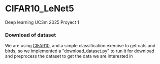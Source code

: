 # CIFAR10_LeNet5
Deep learning UC3m 2025 Proyect 1

### Download of dataset
We are using [CIFAR10](https://www.cs.toronto.edu/~kriz/cifar.html), and a simple classification exercise to get cats and birds, so we implemented a "download_dataset.py" to run it for download and preprocess the dataset to get the data we are interested in
